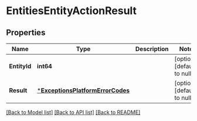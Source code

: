 # EntitiesEntityActionResult

## Properties
Name | Type | Description | Notes
------------ | ------------- | ------------- | -------------
**EntityId** | **int64** |  | [optional] [default to null]
**Result** | [***ExceptionsPlatformErrorCodes**](Exceptions.PlatformErrorCodes.md) |  | [optional] [default to null]

[[Back to Model list]](../README.md#documentation-for-models) [[Back to API list]](../README.md#documentation-for-api-endpoints) [[Back to README]](../README.md)


